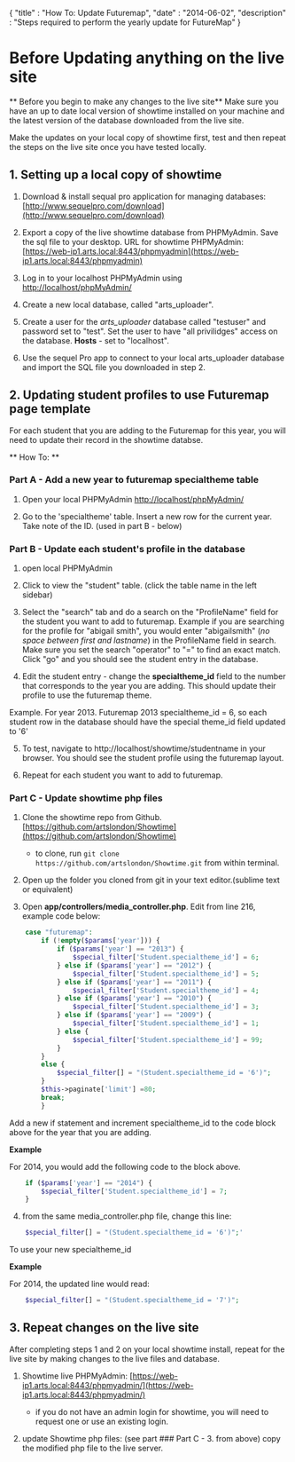 {
"title" : "How To: Update Futuremap",
"date" : "2014-06-02",
"description" : "Steps required to perform the yearly update for FutureMap"
}

# Before Updating anything on the live site

** Before you begin to make any changes to the live site**
Make sure you have an up to date local version of showtime installed on your machine and the latest version of the database downloaded from the live site.

Make the updates on your local copy of showtime first, test and then repeat the steps on the live site once you have tested locally.

## 1. Setting up a local copy of showtime

1. Download & install sequal pro application for managing databases: [http://www.sequelpro.com/download](http://www.sequelpro.com/download)

2. Export a copy of the live showtime database from PHPMyAdmin. Save the sql file to your desktop.
URL for showtime PHPMyAdmin: [https://web-ip1.arts.local:8443/phpmyadmin](https://web-ip1.arts.local:8443/phpmyadmin)

3. Log in to your localhost PHPMyAdmin using [http://localhost/phpMyAdmin/](http://localhost/phpMyAdmin/)

4. Create a new local database, called "arts_uploader".

5. Create a user for the _arts_uploader_ database called "testuser" and password set to "test". Set the user to have "all privilidges" access on the database. **Hosts** - set to "localhost".

6. Use the sequel Pro app to connect to your local arts_uploader database and import the SQL file you downloaded in step 2.

## 2. Updating student profiles to use Futuremap page template

For each student that you are adding to the Futuremap for this year, you will need to update their record in the showtime databse. 

** How To: **

### Part A - Add a new year to futuremap specialtheme table  

1. Open your local PHPMyAdmin [http://localhost/phpMyAdmin/](http://localhost/phpMyAdmin/)

2. Go to the 'specialtheme' table. Insert a new row for the current year. Take note of the ID. (used in part B - below)


### Part B - Update each student's profile in the database

1. open local PHPMyAdmin

2. Click to view the "student" table. (click the table name in the left sidebar)

3. Select the "search" tab and do a search on the "ProfileName" field for the student you want to add to futuremap. Example if you are searching for the profile for "abigail smith", you would enter "abigailsmith" (_no space between first and lastname_) in the ProfileName field in search. 
Make sure you set the search "operator" to "=" to find an exact match. Click "go" and you should see the student entry in the database.

4. Edit the student entry - change the **specialtheme_id** field to the number that corresponds to the year you are adding. This should update their profile to use the futuremap theme.  

Example. 
For year 2013. Futuremap 2013 specialtheme_id = 6, so each student row in the database should have the special theme_id field updated to '6'

5. To test, navigate to http://localhost/showtime/studentname in your browser. You should see the student profile using the futuremap layout.

6. Repeat for each student you want to add to futuremap.


### Part C - Update showtime php files

1. Clone the showtime repo from Github. [https://github.com/artslondon/Showtime](https://github.com/artslondon/Showtime)
    - to clone, run `git clone https://github.com/artslondon/Showtime.git` from within terminal.

2. Open up the folder you cloned from git in your text editor.(sublime text or equivalent)

3. Open **app/controllers/media_controller.php**.  Edit from line 216, example code below:

```php
    case "futuremap":
        if (!empty($params['year'])) {
            if ($params['year'] == "2013") {                    
                $special_filter['Student.specialtheme_id'] = 6;
            } else if ($params['year'] == "2012") {
                $special_filter['Student.specialtheme_id'] = 5;
            } else if ($params['year'] == "2011") {
                $special_filter['Student.specialtheme_id'] = 4;
            } else if ($params['year'] == "2010") {
                $special_filter['Student.specialtheme_id'] = 3;
            } else if ($params['year'] == "2009") {
                $special_filter['Student.specialtheme_id'] = 1;
            } else {
                $special_filter['Student.specialtheme_id'] = 99;
            }
        }
        else {
            $special_filter[] = "(Student.specialtheme_id = '6')";
        }
        $this->paginate['limit'] =80;
        break;
        }
```

Add a new if statement and increment specialtheme_id to the code block above for the year that you are adding. 

**Example** 

For 2014, you would add the following code to the block above.  

```php
    if ($params['year'] == "2014") {                    
        $special_filter['Student.specialtheme_id'] = 7;
    }
```

4. from the same media_controller.php file, change this line:

```php
    $special_filter[] = "(Student.specialtheme_id = '6')";'
``` 
To use your new specialtheme_id

**Example** 

For 2014, the updated line would read: 

```php 
    $special_filter[] = "(Student.specialtheme_id = '7')";
```



## 3. Repeat changes on the live site

After completing steps 1 and 2 on your local showtime install, repeat for the live site by making changes to the live files and database.

1. Showtime live PHPMyAdmin: [https://web-ip1.arts.local:8443/phpmyadmin/](https://web-ip1.arts.local:8443/phpmyadmin/)
   - if you do not have an admin login for showtime, you will need to request one or use an existing login.

2. update Showtime php files:  (see part ### Part C - 3. from above) copy the modified php file to the live server.






